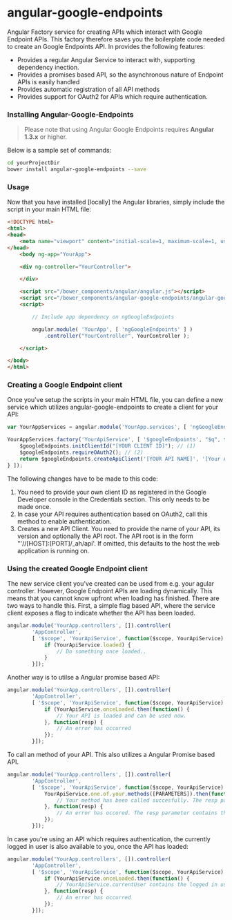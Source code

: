 angular-google-endpoints
========================

Angular Factory service for creating APIs which interact with Google Endpoint APIs. This factory therefore saves you the boilerplate code
needed to create an Google Endpoints API. In provides the following features:

- Provides a regular Angular Service to interact with, supporting dependency inection.
- Provides a promises based API, so the asynchronous nature of Endpoint APIs is easily handled
- Provides automatic registration of all API methods
- Provides support for OAuth2 for APIs which require authentication.

### Installing Angular-Google-Endpoints

> Please note that using Angular Google Endpoints requires **Angular 1.3.x** or higher.

Below is a sample set of commands:

```bash
cd yourProjectDir
bower install angular-google-endpoints --save
```

### Usage

Now that you have installed [locally] the Angular libraries, simply include the script in your main HTML file:

```html
<!DOCTYPE html>
<html>
<head>
    <meta name="viewport" content="initial-scale=1, maximum-scale=1, user-scalable=no" />
</head>
    <body ng-app="YourApp">

    <div ng-controller="YourController">

    </div>

    <script src="/bower_components/angular/angular.js"></script>
    <script src="/bower_components/angular-google-endpoints/angular-google-endpoints.js"></script>
    <script>

        // Include app dependency on ngGoogleEndpoints

        angular.module( 'YourApp', [ 'ngGoogleEndpoints' ] )
            .controller("YourController", YourController );

    </script>

</body>
</html>
```

### Creating a Google Endpoint client

Once you've setup the scripts in your main HTML file, you can define a new service which utilizes angular-google-endpoints to create a client 
for your API:

```javascript
var YourAppServices = angular.module('YourApp.services', [ 'ngGoogleEndpoints' ]);

YourAppServices.factory('YourApiService', [ '$googleEndpoints', "$q", function($googleEndpoints, $q) {
    $googleEndpoints.initClientId("[YOUR CLIENT ID]"); // (1)
    $googleEndpoints.requireOAuth2(); // (2)
    return $googleEndpoints.createApiClient('[YOUR API NAME]', '[Your API VERSION]', '[YOUR API ROOT]'); // (3)
} ]);
```

The following changes have to be made to this code:

1.  You need to provide your own client ID as registered in the Google Developer console in the Credentials section. This only needs to be made once.
2.  In case your API requires authentication based on OAuth2, call this method to enable authentication.
3.  Creates a new API Client. You need to provide the name of your API, its version and optionally the API root. The API root is in the form "'//[HOST]:[PORT]/_ah/api'. If omitted, this defaults to the host the web application is running on.

### Using the created Google Endpoint client

The new service client you've created can be used from e.g. your agular controller. However, Google Endpoint APIs are loading dynamically. This means
that you cannot know upfront when loading has finished. There are two ways to handle this. First, a simple flag based API, where the service client exposes a flag to indicate whether the API has been loaded.

```javascript
angular.module('YourApp.controllers', []).controller(
        'AppController',
        [ '$scope', 'YourApiService', function($scope, YourApiService) {
            if (YourApiService.loaded) {
                // Do something once loaded..
            }
        }]);

```

Another way is to utilse a Angular promise based API:
```javascript
angular.module('YourApp.controllers', []).controller(
        'AppController',
        [ '$scope', 'YourApiService', function($scope, YourApiService) {
            if (YourApiService.onceLoaded.then(function() {
                // Your API is loaded and can be used now.
            }, function(resp) {
                // An error has occurred
            });
        }]);
```

To call an method of your API. This also utilizes a Angular Promise based API.
```javascript
angular.module('YourApp.controllers', []).controller(
        'AppController',
        [ '$scope', 'YourApiService', function($scope, YourApiService) {
            YourApiService.one.of.your.methods([PARAMETERS]).then(function(resp) {
                // Your method has been called succesfully. The resp parameter contains the response.
            }, function(resp) {
                // An error has occored. The resp parameter contains the error information.
            }); 
        }]);
```

In case you're using an API which requires authentication, the currently logged in user is also available to you, once the API has loaded:
```javascript
angular.module('YourApp.controllers', []).controller(
        'AppController',
        [ '$scope', 'YourApiService', function($scope, YourApiService) {
            if (YourApiService.onceLoaded.then(function() {
                // YourApiService.currentUser contains the logged in user information.
            }, function(resp) {
                // An error has occurred
            });
        }]);
```
